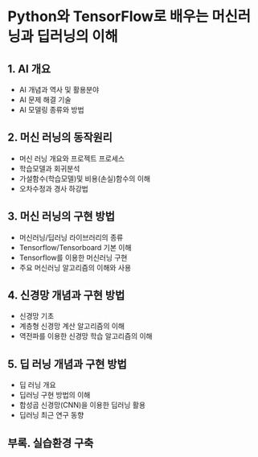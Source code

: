# Python와 TensorFlow로 배우는 머신러닝과 딥러닝의 이해
## 1.  AI 개요 
* AI 개념과 역사 및 활용분야
* AI 문제 해결 기술
* AI 모델링 종류와 방법
## 2. 머신 러닝의 동작원리 
* 머신 러닝 개요와 프로젝트 프로세스
* 학습모델과 회귀분석
* 가설함수(학습모델)및 비용(손실)함수의 이해
* 오차수정과 경사 하강법
## 3. 머신 러닝의 구현 방법 
* 머신러닝/딥러닝 라이브러리의 종류
* Tensorflow/Tensorboard 기본 이해
* Tensorflow를 이용한 머신러닝 구현
* 주요 머신러닝 알고리즘의 이해와 사용
## 4. 신경망 개념과 구현 방법 
* 신경망 기초
* 계층형 신경망 계산 알고리즘의 이해
* 역전파를 이용한 신경망 학습 알고리즘의 이해
## 5. 딥 러닝 개념과 구현 방법 
* 딥 러닝 개요
* 딥러닝 구현 방법의 이해
* 합성곱 신경망(CNN)을 이용한 딥러닝 활용
* 딥러닝 최근 연구 동향
## 부록. 실습환경 구축
